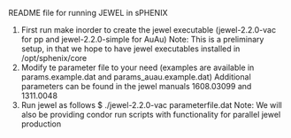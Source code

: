 README file for running JEWEL in sPHENIX 

1. First run make inorder to create the jewel executable (jewel-2.2.0-vac for pp and jewel-2.2.0-simple for AuAu) 
   Note: This is a preliminary setup, in that we hope to have jewel executables installed in /opt/sphenix/core
2. Modify te parameter file to your need (examples are available in params.example.dat and params_auau.example.dat)
   Additional parameters can be found in the jewel manuals 1608.03099 and 1311.0048 
3. Run jewel as follows 
   $ ./jewel-2.2.0-vac parameterfile.dat 
   Note: We will also be providing condor run scripts with functionality for parallel jewel production 

